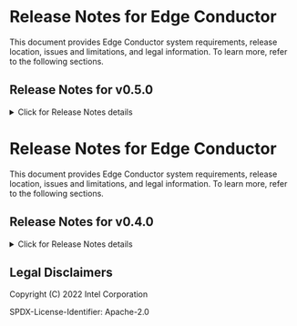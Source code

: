 # Release Notes for Edge Conductor

This document provides Edge Conductor system requirements, release location,
issues and limitations, and legal information. To learn more, refer to the
following sections.


## Release Notes for v0.5.0

<details>
  <summary>Click for Release Notes details</summary>

## Contents v0.5.0

  * [New in this Release v0.5.0](#new-in-this-release-v050)
  * [Feature & Version List for Cluster Type v0.5.0](#feature---version-list-for-cluster-type-v050)
  * [Known Issues v0.5.0](#known-issues-v050)
  * [Related Documentation v0.5.0](#related-documentation-v050)
  * [Where to find the release v0.5.0](#where-to-find-the-release-v050)
  * [Hardware and Software Requirements v0.5.0](#hardware-and-software-requirements-v050)
  * [Legal Disclaimers](#legal-disclaimers)


## New in this Release v0.5.0

Edge Conductor Release 0.5.0 includes the following:

*  Support declarative node joining.

*  Replace "experience kit" terms by "package" or "kit"

*  Reduce the time for EC cluster build and service deployment

*  Upgrade to the latest versions on cluster  infra components:(Need a list)

*  Upgrade to the latest versions on supported services: (Need a list)

*  Enable Debian 11.3 OS support

*  Support Edge node with Ubuntu 22.04 as host OS & preempt_RT

*  integrated "cert-Management" service from upstream

*  Enable error code and indexing for the error messages

*  Add 3 user tutorial documents: "Hello Cluster Helm", "Web-info" and "RKE deployment"

## Feature & Version List for Cluster Type v0.5.0

The following table lists available features and versions for each cluster type
provided in the Edge Conductor v0.5.0 release.

| No.| EC v0.5.0 Features            | Version | Kind | RKE  | CAPI |
|----| -----------------------------|---------|------|------|----- |
| 1  |`Calico`                 |  3.23.1    | No  | No | Yes   |
| 2  |`CRI-O`                       |  1.23.3 | No   | No   | Yes  |
| 3  |`Edge Software Provisioner`   |  2.0.3  | No   | Yes  | Yes† |
| 4  |`Grafana Dashboard`           |  8.3.6  | Yes  | Yes  | Yes  |
| 5  |`Intel-GPU-Plugin`            |  0.24   | No   | Yes  | No   |
| 6  |`Multus`                      |  0.3.1   | Yes  | Yes  | Yes  |
| 7  |`Offline deployment`          |  N/A    | No   | Yes  | Yes†   |
| 8  |`Portainer-ce`                |  1.0.32 | Yes  | Yes  | Yes  |
| 9  |`Prometheus`                  |  36.2.1 | Yes  | Yes  | Yes  |
| 10 |`Rook-ceph`                   |  1.9.6  | No   | Yes  | Yes  |
| 11 |`Rook-ceph-cluster`           |  1.9.6  | No   | Yes  | Yes  |
| 12 |`Intel-sriov-network`                      |  3.5.1    | No   | Yes  | Yes  |
| 13 |`Akri`                        |  0.8.4  | Yes  | Yes  | Yes  |
| 14 |`NFD`                         |  0.11.0 | No   | Yes  | Yes  |
| 15 |`rt-linux-detection`          |  N/A    | Yes  | Yes  | Yes  |
| 16 |`nginix-ingress`          |  4.2.0    | No  | No  | Yes  |
| 17 | `CPU Manager`                 |  N/A    | Yes  | Yes  | No   |
| 18 |`kubevirt-operator`          |  0.54.0    | Yes  | Yes  | Yes  |
| 19 |`kubevirt-cr`          |  0.54.1    | Yes  | Yes  | Yes  |

†  Note that Edge Software Provisioner and offline deployment feature is enabled on CAPI clusters when using the BYOH deployment framework.

The following table lists the versions for each cluster type provided in the Edge Conductor v0.5.0 release.
| No.| Cluster            | Version | K8S version | CRI Version  | Other Version | Comments|
|----| ------------|---------|---------|-----------|---------------|------------|
| 1  |`KIND`               |  0.14.0    | 1.24.2  | -- | -- |-- |
| 2  |`RKE`                 |  1.3.12    | 1.23.7-rancher1-1(default)  | -- | -- |-- |
| 3  |`CAPI(core)`      |  1.2.0 | ---   | ---   | Cert-manager v1.9.0 | -- |
| 4  |`CAPI-BYOH`    |  1.2.0 | 1.23.5   |  Crio v1.23.3 Containerd v1.6.6 | -- |---|
| 5  |`CAPI-METAL3`|  1.2.0 | 1.23.5   |  Crio v1.23.5 Containerd v1.6.6 | -- |---|


## Known Issues v0.5.0
**EPJ-2755**

Description: The system time of RKE node is inconsistent with the time of day-0 node.

Workaround: No workaround, it will be fixed in next release.
  

**EPJ-2007**

Description: 

Workaround: 
**EPJ-2126**

Description: When using ESP as the OS provider to profile the OS of the
nodes, the user name and password is not set from the Package Kit
config file, but set from the ESP profile.

Workaround: Use the user name and password set in the official ESP profile to
config the node list in a Package Kit config.

**EPJ-2376**

Description: When using CAPI deploy cluster with crio as container runtime, there is error message "overlayfs: unrecognized mount option "volatile" or missing value" on the provisioned nodes. This message is by design of the upstream project. Refer to the [known issue](https://github.com/cri-o/cri-o/issues/4773) of CRI-O.

Workaround: No workaround required.

**EPJ-2849**

Description: failed to pull image "10.10.10.1:9000/docker.io/library/rt-linux-detection:latest on CAPI cluster

Workaround: No workaround, it will be fixed in next release.

**EPJ-2436**

Description: Edge Conductor, version 0.5.0 does not include the latest functional and security updates. Customers should update to the latest version as it becomes available.

| Image                                                                                                                       | #Critical | #High | #Medium | #Low | Action                                                                |
|-----------------------------------------------------------------------------------------------------------------------------|-----------|-------|---------|------|-----------------------------------------------------------------------|
| quay.io/cephcsi/cephcsi:v3.5.1                                                                                              | 0         | 18    | 103     | 80   | No action                                                             |
| rook/ceph:v1.8.5                                                                                                            |           |       |         |      | See [rook-ceph-188](docs/assets/vulnerabilities.md#rook-ceph-188)     |
| k8s.gcr.io/ingress-nginx/controller:v0.47.0                                                                                 | 0         | 8     | 4       | 1    | See [nginx-0.14.0](docs/assets/vulnerabilities.md#nginx-0.14.0)       |
| docker.io/nfvpe/multus:stable                                                                                               | 0         | 4     | 243     | 288  | No action                                                             |
| ghcr.io/k8snetworkplumbingwg/multus-cni:stable                                                                              | 0         | 4     | 243     | 288  | No action                                                             |
| quay.io/ceph/ceph:v16.2.7                                                                                                   |           |       |         |      | See [ceph-ceph-v17.1](docs/assets/vulnerabilities.md#ceph-ceph-v17.1) |
| k8s.gcr.io/build-image/debian-base:buster-v1.7.2                                                                            | 0         | 1     | 2       | 45   | No action                                                             |
| k8s.gcr.io/ingress-nginx/controller:v1.1.1 <br>@sha256:0bc88eb15f9e7f84e8e56c14fa5735aaa48<br>8b840983f87bd79b1054190e660de | 0         | 1     | 0       | 0    | No action                                                             |
| docker.io/calico/node:v3.22.1                                                                                               | 0         | 0     | 16      | 7    | No action                                                             |
| quay.io/kubevirt/virt-api:v0.41.0                                                                                           | 0         | 0     | 1       | 26   | No action                                                             |
| quay.io/kubevirt/virt-controller:v0.41.0                                                                                    | 0         | 0     | 1       | 26   | No action                                                             |
| quay.io/kubevirt/virt-operator:v0.41.0                                                                                      | 0         | 0     | 1       | 26   | No action                                                             |
| grafana/grafana:8.3.6                                                                                                       | 0         | 0     | 0       | 1    | No action                                                             |
| quay.io/kiwigrid/k8s-sidecar:1.15.6                                                                                         | 0         | 0     | 0       | 1    | No action                                                             |


**EPJ-1965**

Description: Prometheus Alertmanager exposes a cluster service while implementing a web application on port 80, which does not use TLS.

**EPJ-1973**

Description: Prometheus server enables web user interface as a cluster service on port 80 without TLS authentication.

## Related Documentation v0.5.0

The [README file](README.md)
has an overview of the Edge Conductor tool and its capabilities.

Use the [Get Started](docs/guides/get-started.md) guide to try out Edge
Conductor.

Next, follow the [Edge Conductor Tutorials](docs/tutorials/index.md) to learn
how to deploy some simple applications on the Kubernetes cluster you built with
the [Get Started](docs/guides/get-started.md) guide.

See the [Guides index](/docs/guides/index.md)
for a current list of Edge Conductor user guides.


## Where to find the release v0.5.0

Download the package from [Release Tag for v0.5.0](https://github.com/intel/edge-conductor/releases/tag/v0.5.0).


## Hardware and Software Requirements v0.5.0

Be sure your host meets the following requirements.

Hardware:

*   CPU: 2+ cores
*   Memory: 2+ GB

OS and System:

*   Ubuntu 18.04+ LTS
*   DockerCE
    * 20.10.3+ (for DockerCE v20)
      

</details>

# Release Notes for Edge Conductor

This document provides Edge Conductor system requirements, release location,
issues and limitations, and legal information. To learn more, refer to the
following sections.


## Release Notes for v0.4.0

<details>
  <summary>Click for Release Notes details</summary>

## Contents v0.4.0

  * [New in this Release v0.4.0](#new-in-this-release-v040)
  * [Feature & Version List for Cluster Type v0.4.0](#feature---version-list-for-cluster-type-v040)
  * [Known Issues v0.4.0](#known-issues-v040)
  * [Related Documentation v0.4.0](#related-documentation-v040)
  * [Where to find the release v0.4.0](#where-to-find-the-release-v040)
  * [Hardware and Software Requirements v0.4.0](#hardware-and-software-requirements-v040)
  * [Legal Disclaimers](#legal-disclaimers)


## New in this Release v0.4.0

Edge Conductor Release 0.4.0 includes the following:

*  DEK (Development Experience Kit) framework and DEK instances created for CAPI (K8s Cluster API), RKE, and KIND clusters.

*  DCE (Distributed Command Executor) framework enabled for operation automation.

*  Offline deployment solution for KIND DEK, RKE DEK (only cluster deployment for RKE) and CAPI DEK.

*  [Intel ESP](https://github.com/intel/Edge-Software-Provisioner) integrated for OS provisioning.

*  [BYOH (Bring Your Own Host)](https://github.com/vmware-tanzu/cluster-api-provider-bringyourownhost) as CAPI provider integrated with ESP.

*  SR-IOV NIC supported end-2-end software stack integrated for container workloads. (Support for VMs is planned for a future release.)

*  CRI-O as an optional supported CRI, in addition to container.

*  CPU manager, Prometheus stack and Grafana are integrated.

*  Rook operator and Ceph as the integrated backend storage solution.

*  TLS enabled for Orchestrated service endpoints.

*  Akri supported both USB and ONVIF camera.

*  NFD integrated for node feature discovery.

*  [Edge Conductor Tutorials](docs/tutorials/index.md) for first-time users.

*  RT Linux Detection on node.


## Feature & Version List for Cluster Type v0.4.0


The following table lists available features and versions for each cluster type
provided in the Edge Conductor v0.4.0 release.



| No.| EC v0.4.0 Feature            | Version | Kind | RKE  | CAPI |
|----| -----------------------------|---------|------|------|----- |
| 1  |`CPU Manager`                 |  N/A    | Yes  | Yes  | No   |
| 2  |`CRI-O`                       |  1.23.2 | No   | No   | Yes  |
| 3  |`Edge Software Provisioner`   |  2.0.3  | No   | Yes  | Yes† |
| 4  |`Grafana Dashboard`           |  8.3.6  | Yes  | Yes  | Yes  |
| 5  |`Intel-GPU-Plugin`            |  0.24  | No   | Yes  | No   |
| 6  |`Multus`                      |  v3.8   | Yes  | Yes  | Yes  |
| 7  |`Offline deployment`          |  N/A    | No   | Yes  | No   |
| 8  |`Portainer-ce`                |  1.0.22 | Yes  | Yes  | Yes  |
| 9  |`Prometheus`                  |  2.33.4 | Yes  | Yes  | Yes  |
| 10 |`Rook-ceph`                   |  1.8.5  | No   | Yes  | Yes  |
| 11 |`Rook-ceph-cluster`           |  1.8.5  | No   | Yes  | Yes  |
| 12 |`SR-IOV`                      |  N/A    | No   | Yes  | Yes  |
| 13 |`Akri`                        |  0.8.4  | Yes  | Yes  | Yes  |
| 14 |`NFD`                         |  0.11.0 | No   | Yes  | Yes  |
| 15 |`rt-linux-detection`          |  N/A    | Yes  | Yes  | Yes  |


†  Note that Edge Software Provisioner can be run on CAPI clusters when using
   the BYOH deployment framework.

## Known Issues v0.4.0

**EPJ-2133**

Description: It is not possible to modify the node list in the Experience Kit, after executing `conductor init`.

Workaround: Add all nodes in the Experience Kit configuration file before executing `conductor init`.

**EPJ-2126**

Description: When using ESP as the OS provider to profile the OS of the
nodes, the user name and password is not set from the Experience Kit
config file, but set from the ESP profile.

Workaround: Use the user name and password set in the official ESP profile to
config the node list in a Experience Kit config.

**EPJ-2397**

Description: For capi-metal3, in some cases, the work node provisioning fails, and the command "kubectl get machine -n metal3" shows that the worker node status is always in provisioning state.

Workaround: Run the command "kubectl delete machine -n metal3" to delete this machine and wait for capi-metal3 to provision the worker node again.

**EPJ-2376**

Description: When using CAPI deploy cluster with crio as container runtime, there is error message "overlayfs: unrecognized mount option "volatile" or missing value" on the provisioned nodes. This message is by design of the upstream project. Refer to the [known issue](https://github.com/cri-o/cri-o/issues/4773) of CRI-O.

Workaround: No workaround required.

**EPJ-2155**

Description: The NO_PROXY variable existing on the OS deployed node is not the same as that of the NO_PROXY variable set in EK.

Workaround: Add all private networks in OS deployed node to "global_settings" -> "no_proxy" in EK yml.

**EPJ-2849**

Description: failed to pull image "10.10.10.1:9000/docker.io/library/rt-linux-detection:latest on CAPI cluster

Workaround: No workaround, it will be fixed in next release.

**EPJ-2432**

Description: On ClusterAPI clusters, Prometheus helm deployment failed during the first and second deployments.

Workaround: There is no workaround.

**EPJ-2436**

Description: Edge Conductor, version 0.4.0 does not include the latest functional and security updates. Customers should update to the latest version as it becomes available.

| Image                                                                                                                       | #Critical | #High | #Medium | #Low | Action                                                                |
|-----------------------------------------------------------------------------------------------------------------------------|-----------|-------|---------|------|-----------------------------------------------------------------------|
| quay.io/cephcsi/cephcsi:v3.5.1                                                                                              | 0         | 18    | 103     | 80   | No action                                                             |
| rook/ceph:v1.8.5                                                                                                            |           |       |         |      | See [rook-ceph-188](docs/assets/vulnerabilities.md#rook-ceph-188)     |
| k8s.gcr.io/ingress-nginx/controller:v0.47.0                                                                                 | 0         | 8     | 4       | 1    | See [nginx-0.14.0](docs/assets/vulnerabilities.md#nginx-0.14.0)       |
| docker.io/nfvpe/multus:stable                                                                                               | 0         | 4     | 243     | 288  | No action                                                             |
| ghcr.io/k8snetworkplumbingwg/multus-cni:stable                                                                              | 0         | 4     | 243     | 288  | No action                                                             |
| quay.io/ceph/ceph:v16.2.7                                                                                                   |           |       |         |      | See [ceph-ceph-v17.1](docs/assets/vulnerabilities.md#ceph-ceph-v17.1) |
| k8s.gcr.io/build-image/debian-base:buster-v1.7.2                                                                            | 0         | 1     | 2       | 45   | No action                                                             |
| k8s.gcr.io/ingress-nginx/controller:v1.1.1 <br>@sha256:0bc88eb15f9e7f84e8e56c14fa5735aaa48<br>8b840983f87bd79b1054190e660de | 0         | 1     | 0       | 0    | No action                                                             |
| docker.io/calico/node:v3.22.1                                                                                               | 0         | 0     | 16      | 7    | No action                                                             |
| quay.io/kubevirt/virt-api:v0.41.0                                                                                           | 0         | 0     | 1       | 26   | No action                                                             |
| quay.io/kubevirt/virt-controller:v0.41.0                                                                                    | 0         | 0     | 1       | 26   | No action                                                             |
| quay.io/kubevirt/virt-operator:v0.41.0                                                                                      | 0         | 0     | 1       | 26   | No action                                                             |
| grafana/grafana:8.3.6                                                                                                       | 0         | 0     | 0       | 1    | No action                                                             |
| quay.io/kiwigrid/k8s-sidecar:1.15.6                                                                                         | 0         | 0     | 0       | 1    | No action                                                             |


**EPJ-1965**

Description: Prometheus Alertmanager exposes a cluster service while implementing a web application on port 80, which does not use TLS.

**EPJ-1973**

Description: Prometheus server enables web user interface as a cluster service on port 80 without TLS authentication.

**EPJ-2403**

Description: When deploying rook ceph on CAPI cluster, there is a possibility that pod ceph-objectstore might fail to launch. 

Workaround: No workaround

## Related Documentation v0.4.0

The [README file](README.md)
has an overview of the Edge Conductor tool and its capabilities.

Use the [Get Started](docs/guides/get-started.md) guide to try out Edge
Conductor.

Next, follow the [Edge Conductor Tutorials](docs/tutorials/index.md) to learn
how to deploy some simple applications on the Kubernetes cluster you built with
the [Get Started](docs/guides/get-started.md) guide.

See the [Guides index](/docs/guides/index.md)
for a current list of Edge Conductor user guides.


## Where to find the release v0.4.0

Download the package from [Release Tag for v0.4.0](https://github.com/intel/edge-conductor/releases/tag/v0.4.0).


## Hardware and Software Requirements v0.4.0

Be sure your host meets the following requirements.

Hardware:

*   CPU: 2+ cores
*   Memory: 2+ GB

OS and System:

*   Ubuntu 18.04+ LTS
*   DockerCE
    * 20.10.3+ (for DockerCE v20)
      

</details>

## Legal Disclaimers

Copyright (C) 2022 Intel Corporation

SPDX-License-Identifier: Apache-2.0

